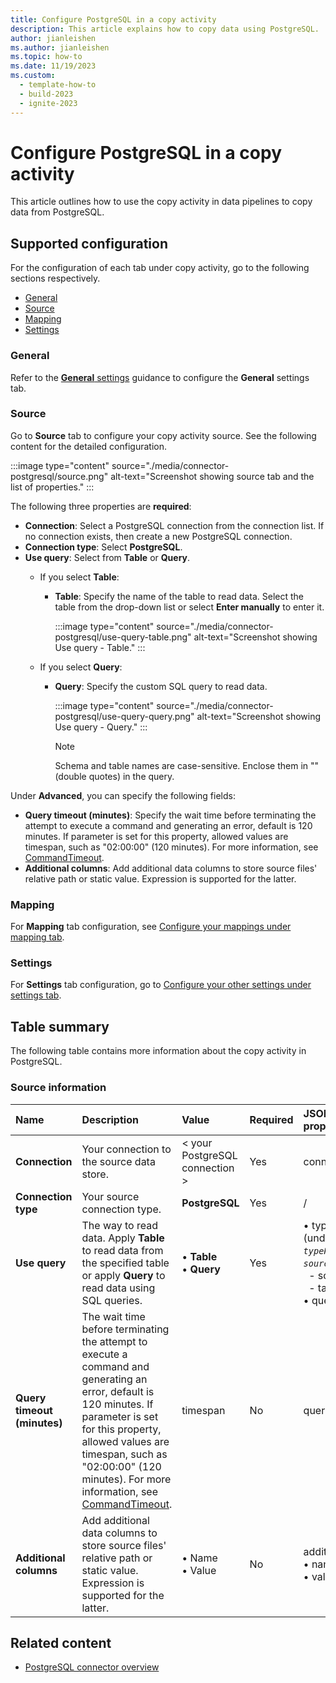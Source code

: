 ```yaml
---
title: Configure PostgreSQL in a copy activity
description: This article explains how to copy data using PostgreSQL.
author: jianleishen
ms.author: jianleishen
ms.topic: how-to
ms.date: 11/19/2023
ms.custom:
  - template-how-to
  - build-2023
  - ignite-2023
---
```


# Configure PostgreSQL in a copy activity

This article outlines how to use the copy activity in data pipelines to copy data from PostgreSQL.


## Supported configuration

For the configuration of each tab under copy activity, go to the following sections respectively.

- [General](#general)  
- [Source](#source)
- [Mapping](#mapping)
- [Settings](#settings)

### General

Refer to the [**General** settings](activity-overview.md#general-settings) guidance to configure the **General** settings tab.

### Source

Go to **Source** tab to configure your copy activity source. See the following content for the detailed configuration.

:::image type="content" source="./media/connector-postgresql/source.png" alt-text="Screenshot showing source tab and the list of properties." :::

The following three properties are **required**:

- **Connection**: Select a PostgreSQL connection from the connection list. If no connection exists, then create a new PostgreSQL connection.
- **Connection type**: Select **PostgreSQL**.
- **Use query**: Select from **Table** or **Query**.
    - If you select **Table**:
      - **Table**: Specify the name of the table to read data. Select the table from the drop-down list or select **Enter manually** to enter it.

        :::image type="content" source="./media/connector-postgresql/use-query-table.png" alt-text="Screenshot showing Use query - Table." :::

    - If you select **Query**:
      - **Query**: Specify the custom SQL query to read data.

        :::image type="content" source="./media/connector-postgresql/use-query-query.png" alt-text="Screenshot showing Use query - Query." :::

        > [!Note]
        > Schema and table names are case-sensitive. Enclose them in "" (double quotes) in the query.
    
Under **Advanced**, you can specify the following fields:

- **Query timeout (minutes)**: Specify the wait time before terminating the attempt to execute a command and generating an error, default is 120 minutes. If parameter is set for this property, allowed values are timespan, such as "02:00:00" (120 minutes). For more information, see [CommandTimeout](https://www.npgsql.org/doc/api/Npgsql.NpgsqlCommand.html#Npgsql_NpgsqlCommand_CommandTimeout).
- **Additional columns**: Add additional data columns to store source files' relative path or static value. Expression is supported for the latter.

### Mapping

For **Mapping** tab configuration, see [Configure your mappings under mapping tab](copy-data-activity.md#configure-your-mappings-under-mapping-tab). 

### Settings

For **Settings** tab configuration, go to [Configure your other settings under settings tab](copy-data-activity.md#configure-your-other-settings-under-settings-tab).

## Table summary

The following table contains more information about the copy activity in PostgreSQL.

### Source information

|Name|Description|Value|Required|JSON script property|
|:---|:---|:---|:---|:---|
|**Connection**|Your connection to the source data store.|< your PostgreSQL connection >|Yes|connection|
|**Connection type** |Your source connection type. |**PostgreSQL** |Yes|/|
|**Use query** |The way to read data. Apply **Table** to read data from the specified table or apply **Query** to read data using SQL queries.|• **Table** <br>• **Query** |Yes |• typeProperties (under *`typeProperties`* -> *`source`*)<br>&nbsp; - schema<br>&nbsp; - table<br>• query|
|**Query timeout (minutes)** | The wait time before terminating the attempt to execute a command and generating an error, default is 120 minutes. If parameter is set for this property, allowed values are timespan, such as "02:00:00" (120 minutes). For more information, see [CommandTimeout](https://www.npgsql.org/doc/api/Npgsql.NpgsqlCommand.html#Npgsql_NpgsqlCommand_CommandTimeout). |timespan |No |queryTimeout|
|**Additional columns**|Add additional data columns to store source files' relative path or static value. Expression is supported for the latter.|• Name<br>• Value|No|additionalColumns:<br>• name<br>• value|

## Related content

- [PostgreSQL connector overview](connector-postgresql-overview.md)
